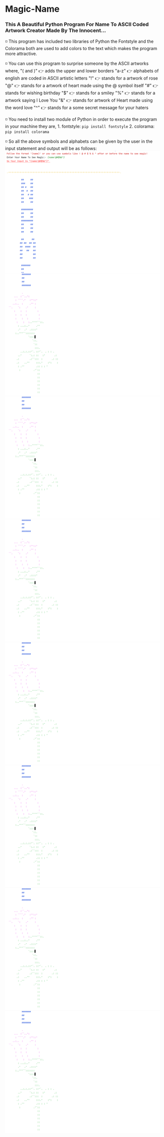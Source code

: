 # Magic-Name
### This A Beautiful Python Program For Name To ASCII Coded Artwork Creator Made By The Innocent...

◽ This program has included two libraries of Python the Fontstyle and the Colorama both are used to add
    colors to the text which makes the program more attractive.

◽ You can use this program to surprise someone by the ASCII artworks where,
"( and )" 👉 adds the upper and lower borders
"a-z" 👉 alphabets of english are coded in ASCII artistic letters
"!" 👉 stands for a artwork of rose
"@" 👉 stands for a artwork of heart made using the @ symbol itself
"#" 👉 stands for wishing birthday
"$" 👉 stands for a smiley
"%" 👉 stands for a artwork saying I Love You
"&" 👉 stands for artwork of Heart made using the word love
"^" 👉 stands for a some secret message for your haters
            
◽ You need to install two module of Python in order to execute the program in your machine they are,
    1. fontstyle:
               `pip install fontstyle`
    2. colorama:
               `pip install colorama`
               
◽  So all the above symbols and alphabets can be given by the user in the input statement and output
     will be as follows:
     ![Output](/assets.md/Screenshot1.png "image1")
     ![Output](/assets.md/Screenshot2.png "image2")
     ![Output](/assets.md/Screenshot2.png "image3")
     ![Output](/assets.md/Screenshot2.png "image4")
     ![Output](/assets.md/Screenshot2.png "image5")
     ![Output](/assets.md/Screenshot2.png "image6")
     ![Output](/assets.md/Screenshot2.png "image7")
     ![Output](/assets.md/Screenshot2.png "image8")

     
